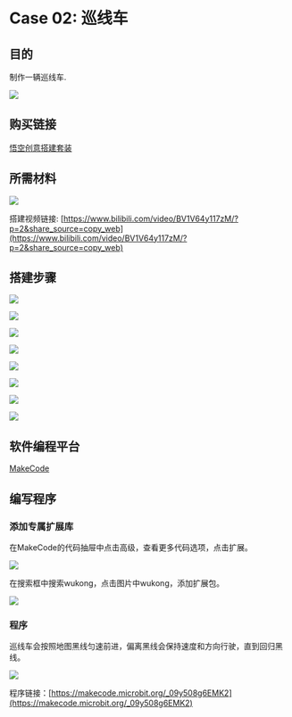 # Case 02: 巡线车

## 目的

制作一辆巡线车.

![](./images/case-02-01.png)

## 购买链接

[悟空创意搭建套装](https://item.taobao.com/item.htm?id=649813731275&spm=2015.23436601.0.0)

## 所需材料

![](./images/case-02-02.png)

搭建视频链接:
[https://www.bilibili.com/video/BV1V64y117zM/?p=2&share_source=copy_web](https://www.bilibili.com/video/BV1V64y117zM/?p=2&share_source=copy_web)

## 搭建步骤

![](./images/step-case-02-01.png)

![](./images/step-case-02-02.png)

![](./images/step-case-02-03.png)

![](./images/step-case-02-04.png)

![](./images/step-case-02-05.png)

![](./images/step-case-02-06.png)

![](./images/step-case-02-07.png)

![](./images/step-case-02-08.png)

## 软件编程平台

[MakeCode](https://makecode.microbit.org/)

## 编写程序
### 添加专属扩展库

在MakeCode的代码抽屉中点击高级，查看更多代码选项，点击扩展。

![](./images/case-01-03.png)

在搜索框中搜索wukong，点击图片中wukong，添加扩展包。

![](./images/case-01-04.png)


### 程序

巡线车会按照地图黑线匀速前进，偏离黑线会保持速度和方向行驶，直到回归黑线。

![](./images/case-01-05.png)

程序链接：[https://makecode.microbit.org/_09y508g6EMK2](https://makecode.microbit.org/_09y508g6EMK2)
